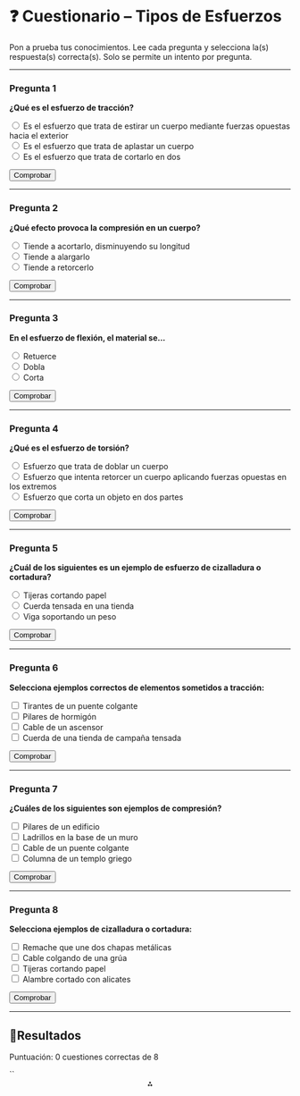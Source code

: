 # ❓ Cuestionario – Tipos de Esfuerzos

Pon a prueba tus conocimientos. Lee cada pregunta y selecciona la(s) respuesta(s) correcta(s). Solo se permite un intento por pregunta.

---

### Pregunta 1
<div class="pregunta" data-id="q1" data-type="radio">
  <p><strong>¿Qué es el esfuerzo de tracción?</strong></p>
  <input type="radio" name="q1" value="a" data-correct="true"> Es el esfuerzo que trata de estirar un cuerpo mediante fuerzas opuestas hacia el exterior<br>
  <input type="radio" name="q1" value="b"> Es el esfuerzo que trata de aplastar un cuerpo<br>
  <input type="radio" name="q1" value="c"> Es el esfuerzo que trata de cortarlo en dos<br>
  <p class="feedback"></p>
  <button class="btn-comprobar">Comprobar</button>
</div>

---

### Pregunta 2
<div class="pregunta" data-id="q2" data-type="radio">
  <p><strong>¿Qué efecto provoca la compresión en un cuerpo?</strong></p>
  <input type="radio" name="q2" value="a" data-correct="true"> Tiende a acortarlo, disminuyendo su longitud<br>
  <input type="radio" name="q2" value="b"> Tiende a alargarlo<br>
  <input type="radio" name="q2" value="c"> Tiende a retorcerlo<br>
  <p class="feedback"></p>
  <button class="btn-comprobar">Comprobar</button>
</div>

---

### Pregunta 3
<div class="pregunta" data-id="q3" data-type="radio">
  <p><strong>En el esfuerzo de flexión, el material se...</strong></p>
  <input type="radio" name="q3" value="a"> Retuerce<br>
  <input type="radio" name="q3" value="b" data-correct="true"> Dobla<br>
  <input type="radio" name="q3" value="c"> Corta<br>
  <p class="feedback"></p>
  <button class="btn-comprobar">Comprobar</button>
</div>

---

### Pregunta 4
<div class="pregunta" data-id="q4" data-type="radio">
  <p><strong>¿Qué es el esfuerzo de torsión?</strong></p>
  <input type="radio" name="q4" value="a"> Esfuerzo que trata de doblar un cuerpo<br>
  <input type="radio" name="q4" value="b" data-correct="true"> Esfuerzo que intenta retorcer un cuerpo aplicando fuerzas opuestas en los extremos<br>
  <input type="radio" name="q4" value="c"> Esfuerzo que corta un objeto en dos partes<br>
  <p class="feedback"></p>
  <button class="btn-comprobar">Comprobar</button>
</div>

---

### Pregunta 5
<div class="pregunta" data-id="q5" data-type="radio">
  <p><strong>¿Cuál de los siguientes es un ejemplo de esfuerzo de cizalladura o cortadura?</strong></p>
  <input type="radio" name="q5" value="a" data-correct="true"> Tijeras cortando papel<br>
  <input type="radio" name="q5" value="b"> Cuerda tensada en una tienda<br>
  <input type="radio" name="q5" value="c"> Viga soportando un peso<br>
  <p class="feedback"></p>
  <button class="btn-comprobar">Comprobar</button>
</div>

---

### Pregunta 6
<div class="pregunta" data-id="q6" data-type="checkbox">
  <p><strong>Selecciona ejemplos correctos de elementos sometidos a tracción:</strong></p>
  <input type="checkbox" id="q6a" data-correct="true"> Tirantes de un puente colgante<br>
  <input type="checkbox" id="q6b"> Pilares de hormigón<br>
  <input type="checkbox" id="q6c" data-correct="true"> Cable de un ascensor<br>
  <input type="checkbox" id="q6d" data-correct="true"> Cuerda de una tienda de campaña tensada<br>
  <p class="feedback"></p>
  <button class="btn-comprobar">Comprobar</button>
</div>

---

### Pregunta 7
<div class="pregunta" data-id="q7" data-type="checkbox">
  <p><strong>¿Cuáles de los siguientes son ejemplos de compresión?</strong></p>
  <input type="checkbox" id="q7a" data-correct="true"> Pilares de un edificio<br>
  <input type="checkbox" id="q7b" data-correct="true"> Ladrillos en la base de un muro<br>
  <input type="checkbox" id="q7c"> Cable de un puente colgante<br>
  <input type="checkbox" id="q7d" data-correct="true"> Columna de un templo griego<br>
  <p class="feedback"></p>
  <button class="btn-comprobar">Comprobar</button>
</div>

---

### Pregunta 8
<div class="pregunta" data-id="q8" data-type="checkbox">
  <p><strong>Selecciona ejemplos de cizalladura o cortadura:</strong></p>
  <input type="checkbox" id="q8a" data-correct="true"> Remache que une dos chapas metálicas<br>
  <input type="checkbox" id="q8b"> Cable colgando de una grúa<br>
  <input type="checkbox" id="q8c" data-correct="true"> Tijeras cortando papel<br>
  <input type="checkbox" id="q8d" data-correct="true"> Alambre cortado con alicates<br>
  <p class="feedback"></p>
  <button class="btn-comprobar">Comprobar</button>
</div>

---

## 🎯**Resultados**

<p id="total-score">Puntuación: 0 cuestiones correctas de 8</p>
<p id="final-score"></p>``

<div style="text-align: center">⁂</div>